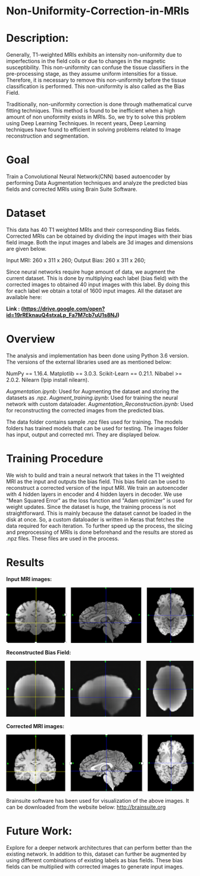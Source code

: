 # Non-Uniformity-Correction-in-MRIs


# Description:

Generally, T1-weighted MRIs exhibits an intensity non-uniformity due to imperfections in the field coils or due to changes in the magnetic susceptibility. This non-uniformity can confuse the tissue classifiers in the pre-processing stage, as they assume uniform intensities for a tissue. Therefore, it is necessary to remove this non-uniformity before the tissue classification is performed. This non-uniformity is also called as the Bias Field.

Traditionally, non-uniformity correction is done through mathematical curve fitting techniques. This method is found to be inefficient when a high amount of non unoformity exists in MRIs. So, we try to solve this problem using Deep Learning Techniques. In recent years, Deep Learning techniques have found to efficient in solving problems related to Image reconstruction and segmentation.  

# Goal

Train a Convolutional Neural Network(CNN) based autoencoder by performing Data Augmentation techniques and analyze the predicted bias fields and corrected MRIs using Brain Suite Software. 


# Dataset

This data has 40 T1 weighted MRIs and their corresponding Bias fields. Corrected MRIs can be obtained by dividing the input images with their bias field image. Both the input images and labels are 3d images and dimensions are given below.

Input MRI: 260 x 311 x 260; 
Output Bias: 260 x 311 x 260;

Since neural networks require huge amount of data, we augment the current dataset. This is done by multiplying each label (bias field) with the corrected images to obtained 40 input images with this label. By doing this for each label we obtain a total of 1600 input images. All the dataset are available here:

**Link : (https://drive.google.com/open?id=19rREknauQ4stxaLp_Fa7M7cb7uU1s8NJ)**


# Overview

The analysis and implementation has been done using Python 3.6 version. The versions of the external libraries used are as mentioned below:

NumPy == 1.16.4.
Matplotlib == 3.0.3.
Scikit-Learn == 0.21.1.
Nibabel >= 2.0.2.
Nilearn (!pip install nilearn).

*Augmentation.ipynb*: Used for Augmenting the dataset and storing the datasets as .npz.
*Augment_training.ipynb*: Used for training the neural network with custom dataloader.
*Augmentation_Reconstruction.ipynb*: Used for reconstructing the corrected images from the predicted bias.

The data folder contains sample .npz files used for training.
The models folders has trained models that can be used for testing.
The images folder has input, output and corrected mri. They are displayed below.



# Training Procedure

We wish to build and train a neural network that takes in the T1 weighted MRI as the input and outputs the bias field. This bias field can be used to reconstruct a corrected version of the input MRI. We train an autoencoder with 4 hidden layers in encoder and 4 hidden layers in decoder. We use "Mean Squared Error" as the loss function and "Adam optimizer" is used for weight updates. Since the dataset is huge, the training process is not straightforward. This is mainly because the dataset cannot be loaded in the disk at once. So, a custom dataloader is written in Keras that fetches the data required for each iteration. To further speed up the process, the slicing and preprocessing of MRIs is done beforehand and the results are stored as .npz files. These files are used in the process.


# Results

**Input MRI images:**

![BiasField](/images/Input.png)

**Reconstructed Bias Field:**

![BiasField](/images/BiasField.png)

**Corrected MRI images:**

![BiasField](/images/Corrected.png)

Brainsuite software has been used for visualization of the above images. It can be downloaded from the website below:  http://brainsuite.org

# Future Work:

Explore for a deeper network architectures that can perform better than the existing network. In addition to this, dataset can further be augmented by using different combinations of existing labels as bias fields. These bias fields can be multiplied with corrected images to generate input images. 
